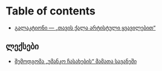 # Table of contents

* [გალაკტიონი — „თავის ქალა არტისტული ყვავილებით“](README.md)

## ლექსები <a href="#poems" id="poems"></a>

* [შემოდგომა „უმანკო ჩასახების“ მამათა სავანეში](poems/shemodgoma-umanko-chasakhebis-mamata-savaneshi.md)
